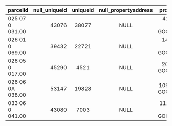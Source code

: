 | parcelid            | null_uniqueid | uniqueid|null_propertyaddress|propertyaddress                   |null_propertyaddresstransformed     |                        
| --------------------|--------------:| :------:|:------------------:|:--------------------------------:|-----------------------------------:|
| 025 07 0 031.00     | 43076         | 38077   |NULL                |410  ROSEHILL CT, GOODLETTSVILLE  |410  ROSEHILL CT, GOODLETTSVILLE    |              
| 026 01 0 069.00     | 39432         | 22721   |NULL                |141  TWO MILE PIKE, GOODLETTSVILLE|141  TWO MILE PIKE, GOODLETTSVILLE  |
| 026 05 0 017.00     | 45290         | 4521    |NULL                |208  EAST AVE, GOODLETTSVILLE     |208  EAST AVE, GOODLETTSVILLE       |
| 026 06 0A 038.00    | 53147         | 19828   |NULL                |109  CANTON CT, GOODLETTSVILLE    |109  CANTON CT, GOODLETTSVILLE      |
| 033 06 0 041.00     | 43080         | 7003    |NULL                |1129  CAMPBELL RD, GOODLETTSVILLE |1129  CAMPBELL RD, GOODLETTSVILLE   |





